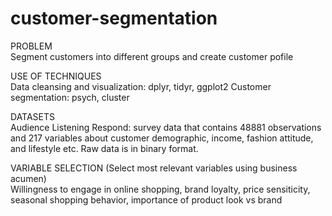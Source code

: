 # customer-segmentation

PROBLEM<br/>
Segment customers into different groups and create customer pofile 

USE OF TECHNIQUES<br/>
Data cleansing and visualization: dplyr, tidyr, ggplot2
Customer segmentation: psych, cluster


DATASETS<br/>
Audience Listening Respond: survey data that contains 48881 observations and 217 variables about customer demographic, income, fashion attitude, and lifestyle etc. Raw data is in binary format.  

VARIABLE SELECTION
(Select most relevant variables using business acumen)<br/>
Willingness to engage in online shopping, brand loyalty, price sensiticity, seasonal shopping behavior, importance of product look vs brand



